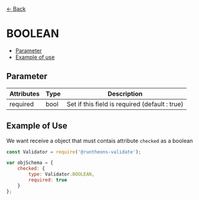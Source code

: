 [<- Back](https://github.com/iamousseni/runtheons-validate/tree/2.4.3#type)

# BOOLEAN

- [Parameter](https://github.com/iamousseni/runtheons-validate/tree/2.4.3/doc/boolean#parameter)
- [Example of use](https://github.com/iamousseni/runtheons-validatetree/2.4.3/doc/boolean#example-of-use)

## Parameter

| Attributes | Type | Description                                    |
| ---------- | ---- | ---------------------------------------------- |
| required   | bool | Set if this field is required (default : true) |

## Example of Use

We want receive a object that must contais attribute `checked` as a boolean

```javascript
const Validator = require('@runtheons-validate');

var objSchema = {
	checked: {
		type: Validator.BOOLEAN,
		required: true
	}
};
```
